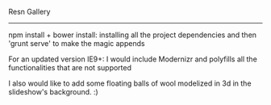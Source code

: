 Resn Gallery

____

npm install + bower install: installing all the project dependencies and then 'grunt serve' to make the magic appends

For an updated version IE9+:
I would include Modernizr and polyfills all the functionalities that are not supported

I also would like to add some floating balls of wool modelized in 3d in the slideshow's background. :)